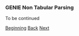 ### GENIE Non Tabular Parsing


To be continued


[Beginning](../README.md)   [Back](./step4.md)  [Next](./step6.md)